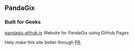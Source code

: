 ## PandaGix
### Built for Geeks
[pandagix.github.io](https://pandagix.github.io/)
Website for PandaGix using GitHub Pages

Help make this site better through [PR](https://github.com/PandaGix/pandagix.github.io/pulls). 
